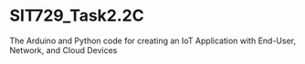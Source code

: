 # SIT729_Task2.2C
The Arduino and Python code for creating an IoT Application with End-User, Network, and Cloud Devices
